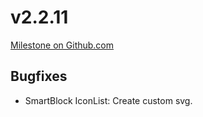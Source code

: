 # v2.2.11

[Milestone on Github.com](https://github.com/wirDesign-communication-AG/wirHub/milestone/14?closed=1)

## Bugfixes

* SmartBlock IconList: Create custom svg.